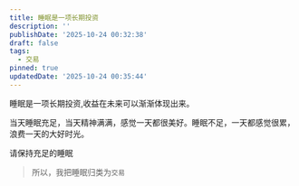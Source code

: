 ```yaml
---
title: 睡眠是一项长期投资
description: ''
publishDate: '2025-10-24 00:32:38'
draft: false
tags:
  - 交易
pinned: true
updatedDate: '2025-10-24 00:35:44'
---
```

睡眠是一项长期投资,收益在未来可以渐渐体现出来。

当天睡眠充足，当天精神满满，感觉一天都很美好。睡眠不足，一天都感觉很累，浪费一天的大好时光。

请保持充足的睡眠


> 所以，我把睡眠归类为`交易`

